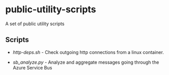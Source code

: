 # public-utility-scripts

A set of public utility scripts

## Scripts

- _http-deps.sh_ - Check outgoing http connections from a linux container.

- _sb_analyze.py_ - Analyze and aggregate messages going through the Azure Service Bus